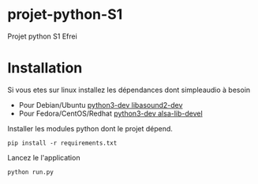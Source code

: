 # projet-python-S1

Projet python S1 Efrei

# Installation
Si vous etes sur linux installez les dépendances dont simpleaudio à besoin
* Pour Debian/Ubuntu [python3-dev libasound2-dev](https://simpleaudio.readthedocs.io/en/latest/installation.html#linux-dependencies)
* Pour Fedora/CentOS/Redhat [python3-dev alsa-lib-devel](https://pkgs.org/download/libasound.so.2)

Installer les modules python dont le projet dépend.
```shell
pip install -r requirements.txt
```

Lancez le l'application
```shell
python run.py
```
